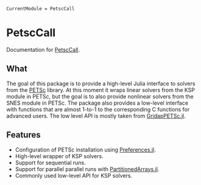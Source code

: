 ```@meta
CurrentModule = PetscCall
```

# PetscCall

Documentation for [PetscCall](https://github.com/fverdugo/PetscCall.jl).

## What

The goal of this package is to provide a high-level Julia interface to solvers from the [PETSc](https://petsc.org/) library.
At this moment it wraps linear solvers from the KSP module in PETSc, but the goal is to also
provide nonlinear solvers from the SNES module in PETSc. The package also provides a low-level interface with functions
that are almost 1-to-1 to the corresponding C functions for advanced users. The low level API is mostly taken from [GridapPETSc.jl](https://github.com/gridap/GridapPETSc.jl).

## Features

- Configuration of PETSc installation using [Preferences.jl](https://github.com/JuliaPackaging/Preferences.jl).
- High-level wrapper of KSP solvers.
- Support for sequential runs.
- Support for parallel parallel runs with [PartitionedArrays.jl](https://github.com/fverdugo/PartitionedArrays.jl).
- Commonly used low-level API for KSP solvers.



